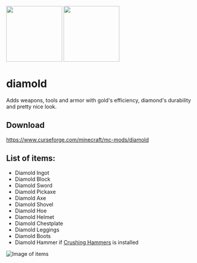 <a href="https://www.curseforge.com/minecraft/mc-mods/fabric-api"><img src="https://i.imgur.com/Ol1Tcf8.png" width="150"></a>
<a href="https://www.curseforge.com/minecraft/mc-mods/fabric-language-kotlin"><img src="https://i.imgur.com/c1DH9VL.png" width="150"></a>
# diamold
Adds weapons, tools and armor with gold's efficiency, diamond's durability and pretty nice look.

## Download
https://www.curseforge.com/minecraft/mc-mods/diamold

## List of items:
* Diamold Ingot
* Diamold Block
* Diamold Sword
* Diamold Pickaxe
* Diamold Axe
* Diamold Shovel
* Diamold Hoe
* Diamold Helmet
* Diamold Chestplate
* Diamold Leggings
* Diamold Boots
* Diamold Hammer if [Crushing Hammers](https://www.curseforge.com/minecraft/mc-mods/crushing-hammers) is installed

![Image of items](https://raw.githubusercontent.com/xVemu/diamold/master/2020-10-24_17.02.27.png)
